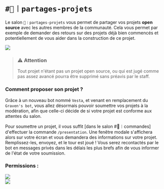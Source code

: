 # `#🔗︱partages-projets`
Le salon `🔗︱partages-projets` vous permet de partager vos projets **open source** avec
les autres membres de la communauté. Cela vous permet par exemple de demander des retours
sur des projets déjà bien commencés et potentiellement de vous aider dans la construction de ce projet.

![](https://img.shields.io/badge/Cooldown-10_MINUTES-orange?style=for-the-badge)

> ### ⚠️ Attention
> Tout projet n'étant pas un projet open source, ou qui est jugé comme pas assez
> avancé pourra être supprimé sans préavis par le staff.

### Comment proposer son projet ?

Grâce à un nouveau bot nommé `Vesta`, et venant en remplacement du `Graven's bot`, vous allez désormais pouvoir soumettre vos projets à la modération, afin que celle-ci décide de si votre projet est conforme aux attentes du salon.

Pour soumettre un projet, il vous suffit [dans le salon #🤖︱commandes] d'effectuer la commande `/presentation`. Une fenêtre modale s'affichera alors sur votre écran et vous demandera des informations sur votre projet. Remplissez-les, envoyez, et le tour est joué ! Vous serez recontactés par le bot en messages privés dans les délais les plus brefs afin de vous informer de l'état de votre soumission.

### Permissions :
![](https://img.shields.io/badge/Lecture-OUI-green?style=for-the-badge) <br/>
![](https://img.shields.io/badge/Ecriture-OUI-green?style=for-the-badge)
